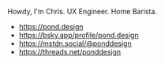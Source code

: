 Howdy, I'm Chris. UX Engineer. Home Barista.

- <a rel="nofollow me" href="https://pond.design">https://pond.design</a>
- <a rel="nofollow me" href="https://bsky.app/profile/pond.design">https://bsky.app/profile/pond.design</a>
- <a rel="nofollow me" href="https://mstdn.social/@ponddesign">https://mstdn.social/@ponddesign</a>
- <a rel="nofollow me" href="https://threads.net/ponddesign">https://threads.net/ponddesign</a>

<!--
**ponddesign/ponddesign** is a ✨ _special_ ✨ repository because its `README.md` (this file) appears on your GitHub profile.

Here are some ideas to get you started:

- 🔭 I’m currently working on ...
- 🌱 I’m currently learning ...
- 👯 I’m looking to collaborate on ...
- 🤔 I’m looking for help with ...
- 💬 Ask me about ...
- 📫 How to reach me: ...
- 😄 Pronouns: ...
- ⚡ Fun fact: ...
-->
